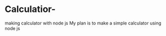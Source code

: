 # Calculatior-
making calculator with node js
My plan is to make a simple calculator using node js 
